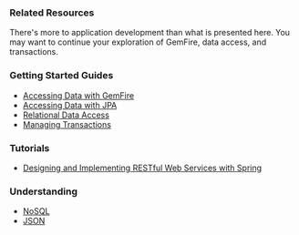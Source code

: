 ### Related Resources

There's more to application development than what is presented here. You may want to continue your exploration of GemFire, data access, and transactions.

### Getting Started Guides

* [Accessing Data with GemFire][gs-accessing-data-gemfire]
* [Accessing Data with JPA][gs-accessing-data-jpa]
* [Relational Data Access][gs-relational-data-access]
* [Managing Transactions][gs-managing-transactions]

[gs-accessing-data-gemfire]: /guides/gs/accessing-data-gemfire/
[gs-accessing-data-jpa]: /guides/gs/accessing-data-jpa/
[gs-relational-data-access]: /guides/gs/relational-data-access/
[gs-managing-transactions]: /guides/gs/managing-transactions/

### Tutorials

* [Designing and Implementing RESTful Web Services with Spring][tut-rest]

[tut-rest]: /guides/tutorials/rest

### Understanding

* [NoSQL][u-nosql]
* [JSON][u-json]

[u-nosql]: /understanding/NoSQL
[u-json]: /understanding/JSON
